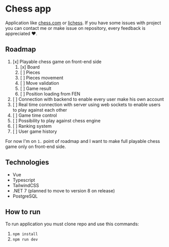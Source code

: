# Chess app

Application like [chess.com](https://www.chess.com/) or [lichess](https://lichess.org/). If you have some issues with project you can contact me or make issue on repository, every feedback is appreciated ❤️.

## Roadmap

1. [x] Playable chess game on front-end side
   1. [x] Board
   2. [ ] Pieces
   3. [ ] Pieces movement
   4. [ ] Move validation
   5. [ ] Game result
   6. [ ] Position loading from FEN
2. [ ] Connection with backend to enable every user make his own account
3. [ ] Real time connection with server using web sockets to enable users to play against each other
4. [ ] Game time control
5. [ ] Possibility to play against chess engine
6. [ ] Ranking system
7. [ ] User game history

For now I'm on `1.` point of roadmap and I want to make full playable chess game only on front-end side.

## Technologies

- Vue
- Typescript
- TailwindCSS
- .NET 7 (planned to move to version 8 on release)
- PostgreSQL

## How to run

To run application you must clone repo and use this commands:

1. `npm install`
2. `npm run dev`
